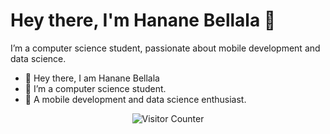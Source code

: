 

# Hey there, I'm Hanane Bellala 👋

I’m a computer science student, passionate about mobile development and data science.
- 👋 Hey there, I am Hanane Bellala
- 👀 I’m a computer science student.
- 🌱 A mobile development and data science enthusiast.

<p align="center">
  <img src="https://img.shields.io/badge/Visitors-0-purple?style=for-the-badge&labelColor=lavender" alt="Visitor Counter">
</p>


<!---
Hananebellala/Hananebellala is a ✨ special ✨ repository because its `README.md` (this file) appears on your GitHub profile.
You can click the Preview link to take a look at your changes.
--->
